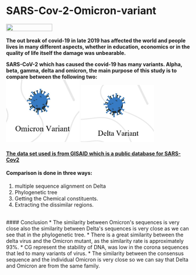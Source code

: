 # SARS-Cov-2-Omicron-variant


 <img src="https://www.paho.org/sites/default/files/styles/max_1500x1500/public/2020-02/coronavirus-creativeneko-shutterstock-com.jpg?itok=BdPiNMyz" width="50%" height="50%">

**The out break of covid-19 in late 2019 has affected the world and people lives in many different  aspects, whether in education, economics or in the quality of life itself the damage was unbearable.**



**SARS-CoV-2 which has caused the covid-19 has many variants. Alpha, beta, gamma, delta and omicron, the main purpose of this study is to compare between the following two:**
<br>
<img src="omicron.jpg" width="200"/> <img src=".deltajpg.jpg" width="200"/>

#### [The data set used is from GISAID which is a public database for SARS-Cov2](https://gisaid.org/)

#### Comparison is done in three ways:
1. multiple sequence alignment on Delta 
2. Phylogenetic tree
3. Getting the Chemical constituents.
4. Extracting the dissimilar regions.

<br>
#### Conclusion 
* The similarity between Omicron's sequences is very close also the similarity between Delta's sequences is very close as we can see that in the phylogenetic tree.
* There is a great similarity between the delta virus and the Omicron mutant, as the similarity rate is approximately 93%.
* CG represent the stability of DNA, was low in the corona sequences that led to many variants of virus.
* The similarity between the consensus sequence and the individual Omicron is very close so we can say that Delta and Omicron are from the same family.










